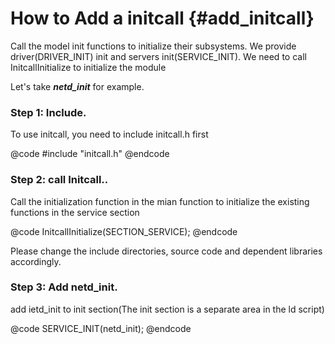 How to Add a initcall	{#add_initcall}
==========

Call the model init functions to initialize their subsystems.
We provide driver(DRIVER_INIT) init and servers init(SERVICE_INIT).
 We need to call InitcallInitialize to initialize the module

Let's take ***netd_init*** for example.

### Step 1: Include. ###
To use initcall, you need to include initcall.h first

@code
#include "initcall.h"
@endcode

### Step 2: call Initcall.. ###
Call the initialization function in the mian function to initialize the existing functions in the service section

@code
InitcallInitialize(SECTION_SERVICE);
@endcode

Please change the include directories, source code and dependent libraries accordingly.

### Step 3: Add netd_init. ###
add ietd_init to init section(The init section is a separate area in the ld script)

@code
SERVICE_INIT(netd_init);
@endcode

